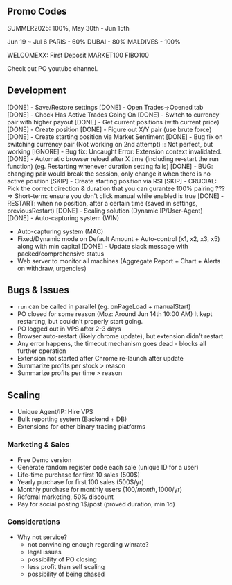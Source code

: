 ## Promo Codes

SUMMER2025: 100%, May 30th - Jun 15th

Jun 19 ~ Jul 6
 PARIS - 60%
 DUBAI - 80%
 MALDIVES - 100%

WELCOMEXX: First Deposit
MARKET100
FIBO100

Check out PO youtube channel.

## Development
[DONE] - Save/Restore settings
[DONE] - Open Trades->Opened tab
[DONE] - Check Has Active Trades Going On
[DONE] - Switch to currency pair with higher payout
[DONE] - Get current positions (with current price)
[DONE] - Create position
[DONE] - Figure out X/Y pair (use brute force)
[DONE] - Create starting position via Market Sentiment
[DONE] - Bug fix on switching currency pair (Not working on 2nd attempt) :: Not perfect, but working
[IGNORE] - Bug fix: Uncaught Error: Extension context invalidated.
[DONE] - Automatic browser reload after X time (including re-start the run function)  (eg. Restarting whenever duration setting fails)
[DONE] - BUG: changing pair would break the session, only change it when there is no active position
[SKIP] - Create starting position via RSI
[SKIP] - CRUCIAL: Pick the correct direction & duration that you can gurantee 100% pairing ???
   => Short-term: ensure you don't click manual while enabled is true
[DONE] - RESTART: when no position, after a certain time (saved in settings, previousRestart)
[DONE] - Scaling solution (Dynamic IP/User-Agent)
[DONE] - Auto-capturing system (WIN)
- Auto-capturing system (MAC)
- Fixed/Dynamic mode on Default Amount + Auto-control (x1, x2, x3, x5) along with min capital
[DONE] - Update slack message with packed/comprehensive status
- Web server to monitor all machines (Aggregate Report + Chart + Alerts on withdraw, urgencies)

## Bugs & Issues
- `run` can be called in parallel (eg. onPageLoad + manualStart)
- PO closed for some reason (Moz: Around Jun 14th 10:00 AM) It kept restarting, but couldn't properly start going.
- PO logged out in VPS after 2-3 days
- Browser auto-restart (likely chrome update), but extension didn't restart
- Any error happens, the timeout mechanism goes dead - blocks all further operation
- Extension not started after Chrome re-launch after update
- Summarize profits per stock > reason
- Summarize profits per time > reason

## Scaling
- Unique Agent/IP: Hire VPS
- Bulk reporting system (Backend + DB)
- Extensions for other binary trading platforms

### Marketing & Sales
- Free Demo version
- Generate random register code each sale (unique ID for a user)
- Life-time purchase for first 10 sales (500$)
- Yearly purchase for first 100 sales (500$/yr)
- Monthly purchase for monthly users (100$/month, 1000$/yr)
- Referral marketing, 50% discount
- Pay for social posting 1$/post (proved duration, min 1d)

### Considerations
- Why not service?
  - not convincing enough regarding winrate?
  - legal issues
  - possibility of PO closing
  - less profit than self scaling
  - possibility of being chased